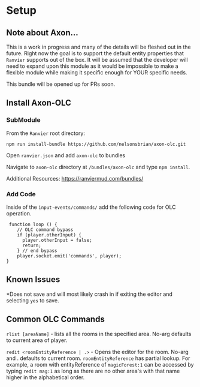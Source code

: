 # Setup

## Note about Axon...

This is a work in progress and many of the details will be fleshed out in the future. Right now the goal is to support the default entity properties that `Ranvier` supports out of the box. It will be assumed that the developer will need to expand upon this module as it would be impossible to make a flexible module while making it specific enough for YOUR specific needs.

This bundle will be opened up for PRs soon.

## Install Axon-OLC

### SubModule
From the `Ranvier` root directory:

```
npm run install-bundle https://github.com/nelsonsbrian/axon-olc.git
```

Open `ranvier.json` and add `axon-olc` to bundles

Navigate to `axon-olc` directory at `/bundles/axon-olc` and type `npm install`.

Additional Resources: https://ranviermud.com/bundles/

### Add Code
Inside of the `input-events/commands/` add the following code for OLC operation.
```     
 function loop () {
    // OLC command bypass
    if (player.otherInput) {
      player.otherInput = false;
      return;
    } // end bypass
    player.socket.emit('commands', player);
}
```

## Known Issues
*Does not save and will most likely crash in if exiting the editor and selecting `yes` to save.


## Common OLC Commands
`rlist [areaName]` - lists all the rooms in the specified area. No-arg defaults to current area of player.

`redit <roomEntityReference | .>` - Opens the editor for the room. No-arg and . defaults to current room. `roomEntityReference` has  partial lookup. For example, a room with entityReference of `magicForest:1` can be accessed by typing `redit mag:1` as long as there are no other area's with that name higher in the alphabetical order.

